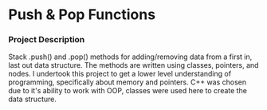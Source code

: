 # Push & Pop Functions 

### Project Description
Stack .push() and .pop() methods for adding/removing data from a first in, last out data structure. The methods are written using classes, pointers, and nodes. I undertook this project to get a lower level understanding of programming, specifically about memory and pointers. C++ was chosen due to it's ability to work with OOP, classes were used here to create the  data structure.
